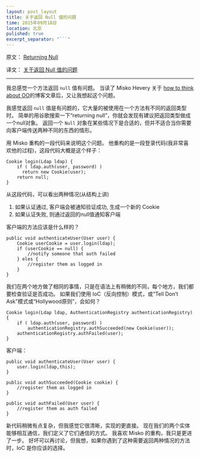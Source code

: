 ```yaml
---
layout: post_layout
title: 关于返回 Null 值的问题
time: 2015年09月18日
location: 北京
pulished: true
excerpt_separator: "```"
---
```


原文： [Returning Null](http://zdsbs.blogspot.com/2009/08/returning-null.html)

译文： [关于返回 Null 值的问题](http://www.aqee.net/returning-null/)

-------------------

我总感觉一个方法返回 `null` 值有问题。
当读了 Misko Hevery 关于 [how to think about OO](http://misko.hevery.com/2009/07/31/how-to-think-about-oo/)的博客文章后，又让我想起这个问题。

我感觉返回 `null` 值是有问题的，它大量的被使用在一个方法有不同的返回类型时。
简单的用谷歌搜索一下“returning null”，你就会发现有建议把返回类型做成一个null对象。
返回一个 `Null` 对象在某些情况下是合适的，但并不适合当你需要向客户端传送两种不同的东西的情形。

用 Misko 重构的一段代码来说明这个问题。
他重构的是一段登录代码(我非常喜欢他的过程)，这段代码大概是这个样子：

    Cookie login(Ldap ldap) {
        if ( ldap.auth(user, password) )
          return new Cookie(user);
        return null;
    }

从这段代码，可以看出两种情况(从结构上讲)

1. 如果认证通过, 客户端会被通知验证成功, 生成一个新的 Cookie
2. 如果认证失败, 则通过返回的null值通知客户端

客户端的方法应该是什么样的？

    public void authenticateUser(User user) {
        Cookie userCookie = user.login(ldap);
        if (userCookie == null) {
            //notify someone that auth failed
        } eles {
            //register them as logged in
        }
    }

我们在两个地方做了相同的事情，只是在语法上有稍微的不同，每个地方，我们都要检查验证是否成功。
如果我们使用 IoC（反向控制）模式，或“Tell Don’t Ask”模式或“Hollywood原则”，会如何？

    Cookie login(Ldap ldap, AuthenticationRegistry authenticationRegistry) {
        if ( ldap.auth(user, password) )
            authenticationRegistry.authSucceeded(new Cookie(user));
        authenticationRegistry.authFailed(user);
    }

客户端：

    public void authenticateUser(User user) {
        user.login(ldap,this);
    }

    public void authSucceeded(Cookie cookie) {
        //register them as logged in
    }

    public void authFailed(User user) {
        //register them as auth failed
    }

新代码稍微有点复杂，但我感觉它很清晰，实现的更直接。
现在我们的两个实体能够相互通信，我们定义了它们通信的方式。
我喜欢 Misko 的重构，我只是更进了一步。
好坏可以再讨论，但我想，如果你遇到了这种需要返回两种情况的方法时，IoC 是你应该的选择。

